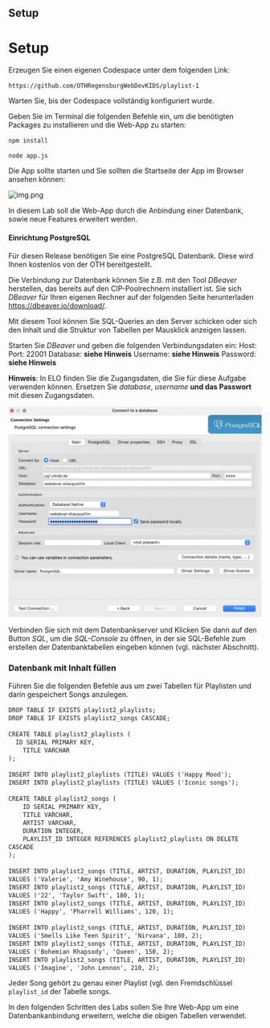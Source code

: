 ## Setup

# Setup

Erzeugen Sie einen eigenen Codespace unter dem folgenden Link:
```
https://github.com/OTHRegensburgWebDevKIDS/playlist-1
```

Warten Sie, bis der Codespace vollständig konfiguriert wurde.

Geben Sie im Terminal die folgenden Befehle ein, um die benötigten Packages zu installieren und die Web-App zu starten:

```shell
npm install
```

```shell
node app.js
```

Die App sollte starten und Sie sollten die Startseite der App im Browser ansehen können:

![img.png](img/Bestehend.png)

In diesem Lab soll die Web-App durch die Anbindung einer Datenbank, sowie neue Features erweitert werden.

#### Einrichtung PostgreSQL

Für diesen Release benötigen Sie eine PostgreSQL Datenbank. Diese wird Ihnen kostenlos von der OTH bereitgestellt.

Die Verbindung zur Datenbank können Sie z.B. mit den Tool *DBeaver* herstellen, das bereits auf den CIP-Poolrechnern installiert ist. Sie sich *DBeaver* für Ihren eigenen Rechner auf der folgenden Seite herunterladen https://dbeaver.io/download/.

Mit diesem Tool können Sie SQL-Queries an den Server schicken oder sich den Inhalt und die Struktur von Tabellen per Mausklick anzeigen lassen.

Starten Sie *DBeaver* und geben die folgenden Verbindungsdaten ein:
Host:
Port: 22001
Database: **siehe Hinweis**
Username: **siehe Hinweis**
Password: **siehe Hinweis**

**Hinweis**: In ELO finden Sie die Zugangsdaten, die Sie für diese Aufgabe verwenden können. Ersetzen Sie *database*, *username* **und das Passwort** mit diesen Zugangsdaten.

![mi-dbeaver-connect](./img/mi-dbeaver-connect.png)

Verbinden Sie sich mit dem Datenbankserver und Klicken Sie dann auf den Button *SQL*, um die *SQL-Console* zu öffnen, in der sie SQL-Befehle zum erstellen der Datenbanktabellen eingeben können (vgl. nächster Abschnitt).

### Datenbank mit Inhalt füllen

Führen Sie die folgenden Befehle aus um zwei Tabellen für Playlisten und darin gespeichert Songs anzulegen.

~~~ shell
DROP TABLE IF EXISTS playlist2_playlists;
DROP TABLE IF EXISTS playlist2_songs CASCADE;

CREATE TABLE playlist2_playlists (
  ID SERIAL PRIMARY KEY,
	TITLE VARCHAR
);

INSERT INTO playlist2_playlists (TITLE) VALUES ('Happy Mood');
INSERT INTO playlist2_playlists (TITLE) VALUES ('Iconic songs');

CREATE TABLE playlist2_songs (
	ID SERIAL PRIMARY KEY,
	TITLE VARCHAR,
	ARTIST VARCHAR,
	DURATION INTEGER,
	PLAYLIST_ID INTEGER REFERENCES playlist2_playlists ON DELETE CASCADE 
);

INSERT INTO playlist2_songs (TITLE, ARTIST, DURATION, PLAYLIST_ID) VALUES ('Valerie', 'Amy Winehouse', 90, 1);
INSERT INTO playlist2_songs (TITLE, ARTIST, DURATION, PLAYLIST_ID) VALUES ('22', 'Taylor Swift', 180, 1);
INSERT INTO playlist2_songs (TITLE, ARTIST, DURATION, PLAYLIST_ID) VALUES ('Happy', 'Pharrell Williams', 120, 1);

INSERT INTO playlist2_songs (TITLE, ARTIST, DURATION, PLAYLIST_ID) VALUES ('Smells Like Teen Spirit', 'Nirvana', 180, 2);
INSERT INTO playlist2_songs (TITLE, ARTIST, DURATION, PLAYLIST_ID) VALUES ('Bohemian Rhapsody', 'Queen', 150, 2);
INSERT INTO playlist2_songs (TITLE, ARTIST, DURATION, PLAYLIST_ID) VALUES ('Imagine', 'John Lennon', 210, 2);
~~~

Jeder Song gehört zu genau einer Playlist (vgl. den Fremdschlüssel `playlist_id` der Tabelle songs.

In den folgenden Schritten des Labs sollen Sie Ihre Web-App um eine Datenbankanbindung erweitern, welche die obigen Tabellen verwendet.
